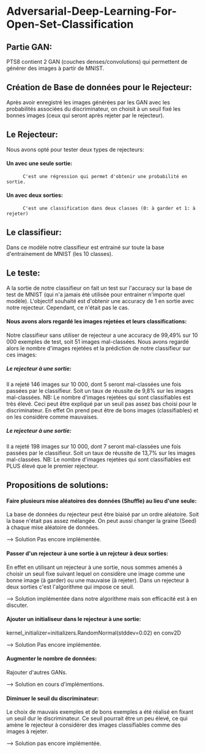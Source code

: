 # Adversarial-Deep-Learning-For-Open-Set-Classification
## Partie GAN:
PTS8 contient 2 GAN (couches denses/convolutions) qui permettent de générer des images à partir de MNIST. 
## Création de Base de données pour le Rejecteur: 
Après avoir enregistré les images générées par les GAN avec les probabilités associées du discriminateur, on choisit à un seuil fixé les bonnes images (ceux qui seront après rejeter par le rejecteur). 
## Le Rejecteur:
Nous avons opté pour tester deux types de rejecteurs: 
####      Un avec une seule sortie:
          C'est une régression qui permet d'obtenir une probabilité en sortie.
####      Un avec deux sorties:
          C'est une classification dans deux classes (0: à garder et 1: à rejeter)
##  Le classifieur: 
Dans ce modèle notre classifieur est entrainé sur toute la base d'entrainement de MNIST (les 10 classes). 
## Le teste: 
A la sortie de notre classifieur on fait un test sur l'accuracy sur la base de test de MNIST (qui n'a jamais été utilisée pour entrainer n'importe quel modèle). 
L'objectif souhaité est d'obtenir une accuracy de 1 en sortie avec notre rejecteur. 
Cependant, ce n'était pas le cas. 
#### Nous avons alors regardé les images rejetées et leurs classifications: 
Notre classifieur sans utiliser de rejecteur a une accuracy de 99,49% sur 10 000 exemples de test, soit 51 images mal-classées.
Nous avons regardé alors le nombre d'images rejetées et la prédiction de notre classifieur sur ces images: 
##### Le rejecteur à une sortie: 
Il a rejeté 146 images sur 10 000, dont 5 seront mal-classées une fois passées par le classifieur. Soit un taux de réussite de 9,8% sur les images mal-classées. 
NB: Le nombre d'images rejetées qui sont classifiables est très élevé. Ceci peut être expliqué par un seuil pas assez bas choisi pour le discriminateur. En effet On prend peut être de bons images (classifiables) et on les considère comme mauvaises.
##### Le rejecteur à une sortie: 
Il a rejeté 198 images sur 10 000, dont 7 seront mal-classées une fois passées par le classifieur. Soit un taux de réussite de 13,7% sur les images mal-classées. 
NB: Le nombre d'images rejetées qui sont classifiables est PLUS élevé que le premier rejecteur. 


## Propositions de solutions: 
#### Faire plusieurs mise aléatoires des données (Shuffle) au lieu d'une seule:
La base de données du rejecteur peut être biaisé par un ordre aléatoire. Soit la base n'était pas assez mélangée. 
On peut aussi changer la graine (Seed) à chaque mise aléatoire de données.

--> Solution Pas encore implémentée.

#### Passer d'un rejecteur à une sortie à un rejcteur à deux sorties: 
En effet en utilisant un rejecteur à une sortie, nous sommes amenés à choisir un seuil fixe suivant lequel on considère une image comme une bonne image (à garder) ou une mauvaise (à rejeter). 
Dans un rejecteur à deux sorties c'est l'algorithme qui impose ce seuil. 

--> Solution implémentée dans notre algorithme mais son efficacité est à en discuter. 

#### Ajouter un initialiseur dans le rejecteur à une sortie:
kernel_initializer=initializers.RandomNormal(stddev=0.02) en conv2D

--> Solution Pas encore implémentée.

#### Augmenter le nombre de données: 
Rajouter d'autres GANs. 

--> Solution en cours d'implémentions.

#### Diminuer le seuil du discriminateur: 
Le choix de mauvais exemples et de bons exemples a été réalisé en fixant un seuil dur le discriminateur. 
Ce seuil pourrait être un peu élevé, ce qui amène le rejecteur à considérer des images classifiables comme des images à rejeter.

--> Solution pas encore implémentée.
